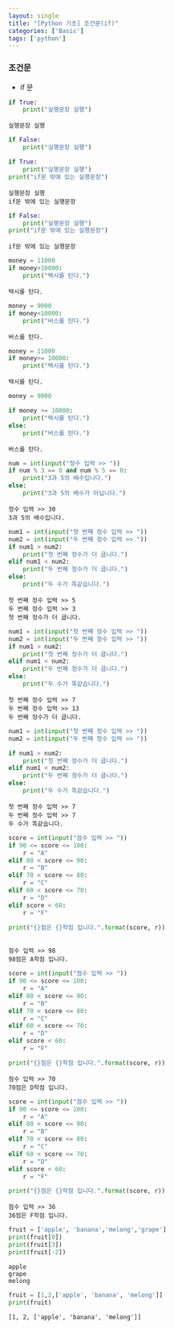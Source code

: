 ```yaml
---
layout: single
title: "[Python 기초] 조건문(if)"
categories: ['Basic']
tags: ['python']
---
```


### 조건문

- if 문


```python
if True:
    print("실행문장 실행")
```

    실행문장 실행
    


```python
if False:
    print("실행문장 실행")
```


```python
if True:
    print("실행문장 실행")
print("if문 밖에 있는 실행문장")      
```

    실행문장 실행
    if문 밖에 있는 실행문장
    


```python
if False:
    print("실행문장 실행")
print("if문 밖에 있는 실행문장")      
```

    if문 밖에 있는 실행문장
    


```python
money = 11000
if money>10000:
    print("택시를 탄다.")
```

    택시를 탄다.
    


```python
money = 9000 
if money<10000:
    print("버스를 탄다.")
```

    버스를 탄다.
    


```python
money = 11000
if money>= 10000:
    print("택시를 탄다.")
```

    택시를 탄다.
    


```python
money = 9000

if money >= 10000:
    print("택시를 탄다.")
else:
    print("버스를 탄다.")
```

    버스를 탄다.
    


```python
num = int(input("정수 입력 >> "))
if num % 3 == 0 and num % 5 == 0:
    print("3과 5의 배수입니다.")
else:
    print("3과 5의 배수가 아닙니다.")
```

    정수 입력 >> 30
    3과 5의 배수입니다.
    


```python
num1 = int(input("첫 번째 정수 입력 >> "))
num2 = int(input("두 번째 정수 입력 >> "))
if num1 > num2:
    print("첫 번째 정수가 더 큽니다.")
elif num1 < num2:
    print("두 번째 정수가 더 큽니다.")
else:
    print("두 수가 똑같습니다.")
```

    첫 번째 정수 입력 >> 5
    두 번째 정수 입력 >> 3
    첫 번째 정수가 더 큽니다.
    


```python
num1 = int(input("첫 번째 정수 입력 >> "))
num2 = int(input("두 번째 정수 입력 >> "))
if num1 > num2:
    print("첫 번째 정수가 더 큽니다.")
elif num1 < num2:
    print("두 번째 정수가 더 큽니다.")
else:
    print("두 수가 똑같습니다.")
```

    첫 번째 정수 입력 >> 7
    두 번째 정수 입력 >> 13
    두 번째 정수가 더 큽니다.
    


```python
num1 = int(input("첫 번째 정수 입력 >> "))
num2 = int(input("두 번째 정수 입력 >> "))

if num1 > num2:
    print("첫 번째 정수가 더 큽니다.")
elif num1 < num2:
    print("두 번째 정수가 더 큽니다.")
else:
    print("두 수가 똑같습니다.")
```

    첫 번째 정수 입력 >> 7
    두 번째 정수 입력 >> 7
    두 수가 똑같습니다.
    


```python
score = int(input("점수 입력 >> "))
if 90 <= score <= 100:
    r = "A"
elif 80 < score <= 90:
    r = "B"
elif 70 < score <= 80:
    r = "C"
elif 60 < score <= 70:
    r = "D"
elif score < 60:
    r = "F"

print("{}점은 {}학점 입니다.".format(score, r)) 
    
```

    점수 입력 >> 98
    98점은 A학점 입니다.
    


```python
score = int(input("점수 입력 >> "))
if 90 <= score <= 100:
    r = "A"
elif 80 < score <= 90:
    r = "B"
elif 70 < score <= 80:
    r = "C"
elif 60 < score <= 70:
    r = "D"
elif score < 60:
    r = "F"

print("{}점은 {}학점 입니다.".format(score, r)) 
```

    점수 입력 >> 70
    70점은 D학점 입니다.
    


```python
score = int(input("점수 입력 >> "))
if 90 <= score <= 100:
    r = "A"
elif 80 < score <= 90:
    r = "B"
elif 70 < score <= 80:
    r = "C"
elif 60 < score <= 70:
    r = "D"
elif score < 60:
    r = "F"

print("{}점은 {}학점 입니다.".format(score, r)) 
```

    점수 입력 >> 36
    36점은 F학점 입니다.
    


```python
fruit = ['apple', 'banana','melong','grape']
print(fruit[0])
print(fruit[3])
print(fruit[-2])
```

    apple
    grape
    melong
    


```python
fruit = [1,2,['apple', 'banana', 'melong']]
print(fruit)
```

    [1, 2, ['apple', 'banana', 'melong']]
    


```python

```
